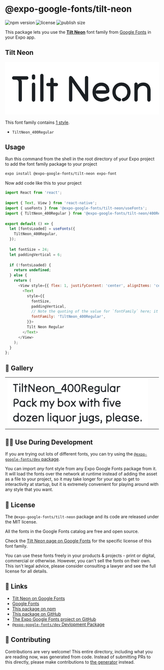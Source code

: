 # @expo-google-fonts/tilt-neon

![npm version](https://flat.badgen.net/npm/v/@expo-google-fonts/tilt-neon)
![license](https://flat.badgen.net/github/license/expo/google-fonts)
![publish size](https://flat.badgen.net/packagephobia/install/@expo-google-fonts/tilt-neon)

This package lets you use the [**Tilt Neon**](https://fonts.google.com/specimen/Tilt+Neon) font family from [Google Fonts](https://fonts.google.com/) in your Expo app.

## Tilt Neon

![Tilt Neon](./font-family.png)

This font family contains [1 style](#-gallery).

- `TiltNeon_400Regular`

## Usage

Run this command from the shell in the root directory of your Expo project to add the font family package to your project
```sh
expo install @expo-google-fonts/tilt-neon expo-font
```

Now add code like this to your project
```js
import React from 'react';

import { Text, View } from 'react-native';
import { useFonts } from '@expo-google-fonts/tilt-neon/useFonts';
import { TiltNeon_400Regular } from '@expo-google-fonts/tilt-neon/400Regular';

export default () => {
  let [fontsLoaded] = useFonts({
    TiltNeon_400Regular,
  });

  let fontSize = 24;
  let paddingVertical = 6;

  if (!fontsLoaded) {
    return undefined;
  } else {
    return (
      <View style={{ flex: 1, justifyContent: 'center', alignItems: 'center' }}>
        <Text
          style={{
            fontSize,
            paddingVertical,
            // Note the quoting of the value for `fontFamily` here; it expects a string!
            fontFamily: 'TiltNeon_400Regular',
          }}>
          Tilt Neon Regular
        </Text>
      </View>
    );
  }
};

```

## 🔡 Gallery


||||
|-|-|-|
|![TiltNeon_400Regular](.//400Regular/TiltNeon_400Regular.ttf.png)||||


## 👩‍💻 Use During Development

If you are trying out lots of different fonts, you can try using the [`@expo-google-fonts/dev` package](https://github.com/freeboub/google-fonts/tree/master/font-packages/dev#readme).

You can import *any* font style from any Expo Google Fonts package from it. It will load the fonts
over the network at runtime instead of adding the asset as a file to your project, so it may take longer
for your app to get to interactivity at startup, but it is extremely convenient
for playing around with any style that you want.

## 📖 License

The `@expo-google-fonts/tilt-neon` package and its code are released under the MIT license.

All the fonts in the Google Fonts catalog are free and open source.

Check the [Tilt Neon page on Google Fonts](https://fonts.google.com/specimen/Tilt+Neon) for the specific license of this font family.

You can use these fonts freely in your products & projects - print or digital, commercial or otherwise. However, you can't sell the fonts on their own. This isn't legal advice, please consider consulting a lawyer and see the full license for all details.

## 🔗 Links

- [Tilt Neon on Google Fonts](https://fonts.google.com/specimen/Tilt+Neon)
- [Google Fonts](https://fonts.google.com/)
- [This package on npm](https://www.npmjs.com/package/@expo-google-fonts/tilt-neon)
- [This package on GitHub](https://github.com/freeboub/google-fonts/tree/master/font-packages/tilt-neon)
- [The Expo Google Fonts project on GitHub](https://github.com/freeboub/google-fonts)
- [`@expo-google-fonts/dev` Devlopment Package](https://github.com/freeboub/google-fonts/tree/master/font-packages/dev)

## 🤝 Contributing

Contributions are very welcome! This entire directory, including what you are reading now, was generated from code. Instead of submitting PRs to this directly, please make contributions to [the generator](https://github.com/freeboub/google-fonts/tree/master/packages/generator) instead.
